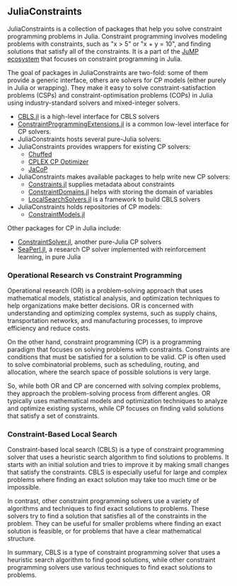 ## JuliaConstraints

JuliaConstraints is a collection of packages that help you solve constraint programming problems in Julia. Constraint programming involves modeling problems with constraints, such as "x > 5" or "x + y = 10", and finding solutions that satisfy all of the constraints. It is a part of the [JuMP ecosystem](https://jump.dev/) that focuses on constraint programming in Julia.

The goal of packages in JuliaConstraints are two-fold: some of them provide a
generic interface, others are solvers for CP models (either purely in Julia
or wrapping). They make it easy to solve constraint-satisfaction problems 
(CSPs) and constraint-optimisation problems (COPs) in Julia using 
industry-standard solvers and mixed-integer solvers.

* [CBLS.jl](https://github.com/JuliaConstraints/CBLS.jl) is a high-level
  interface for CBLS solvers
* [ConstraintProgrammingExtensions.jl](https://github.com/JuliaConstraints/ConstraintProgrammingExtensions.jl/)
  is a common low-level interface for CP solvers.
* JuliaConstraints hosts several pure-Julia solvers: 
* JuliaConstraints provides wrappers for existing CP solvers:
  * [Chuffed](https://github.com/JuliaConstraints/Chuffed.jl)
  * [CPLEX CP Optimizer](https://github.com/JuliaConstraints/CPLEXCP.jl)
  * [JaCoP](https://github.com/JuliaConstraints/JaCoP.jl)
* JuliaConstraints makes available packages to help write new CP solvers: 
  * [Constraints.jl](https://github.com/JuliaConstraints/Constraints.jl)
    supplies metadata about constraints
  * [ConstraintDomains.jl](https://github.com/JuliaConstraints/ConstraintDomains.jl)
    helps with storing the domain of variables
  * [LocalSearchSolvers.jl](https://github.com/JuliaConstraints/LocalSearchSolvers.jl)
    is a framework to build CBLS solvers
* JuliaConstraints holds repositories of CP models:
  * [ConstraintModels.jl](https://github.com/JuliaConstraints/ConstraintModels.jl)

Other packages for CP in Julia include: 

* [ConstraintSolver.jl](https://github.com/Wikunia/ConstraintSolver.jl/), 
  another pure-Julia CP solvers
* [SeaPerl.jl](https://github.com/corail-research/SeaPearl.jl), a research CP
  solver implemented with reinforcement learning, in pure Julia

### Operational Research vs Constraint Programming

Operational research (OR) is a problem-solving approach that uses mathematical models, statistical analysis, and optimization techniques to help organizations make better decisions. OR is concerned with understanding and optimizing complex systems, such as supply chains, transportation networks, and manufacturing processes, to improve efficiency and reduce costs.

On the other hand, constraint programming (CP) is a programming paradigm that focuses on solving problems with constraints. Constraints are conditions that must be satisfied for a solution to be valid. CP is often used to solve combinatorial problems, such as scheduling, routing, and allocation, where the search space of possible solutions is very large.

So, while both OR and CP are concerned with solving complex problems, they approach the problem-solving process from different angles. OR typically uses mathematical models and optimization techniques to analyze and optimize existing systems, while CP focuses on finding valid solutions that satisfy a set of constraints.

### Constraint-Based Local Search

Constraint-based local search (CBLS) is a type of constraint programming solver that uses a heuristic search algorithm to find solutions to problems. It starts with an initial solution and tries to improve it by making small changes that satisfy the constraints. CBLS is especially useful for large and complex problems where finding an exact solution may take too much time or be impossible.

In contrast, other constraint programming solvers use a variety of algorithms and techniques to find exact solutions to problems. These solvers try to find a solution that satisfies all of the constraints in the problem. They can be useful for smaller problems where finding an exact solution is feasible, or for problems that have a clear mathematical structure.

In summary, CBLS is a type of constraint programming solver that uses a heuristic search algorithm to find good solutions, while other constraint programming solvers use various techniques to find exact solutions to problems.

